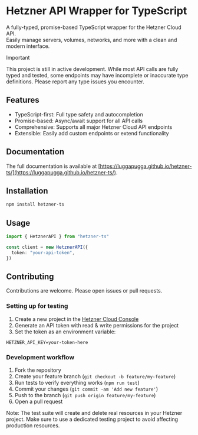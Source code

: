 # Hetzner API Wrapper for TypeScript

A fully-typed, promise-based TypeScript wrapper for the Hetzner Cloud API.  
Easily manage servers, volumes, networks, and more with a clean and modern interface.

> [!IMPORTANT]
> This project is still in active development. While most API calls are fully typed and tested, some endpoints may have incomplete or inaccurate type definitions. Please report any type issues you encounter.

## Features

- TypeScript-first: Full type safety and autocompletion
- Promise-based: Async/await support for all API calls
- Comprehensive: Supports all major Hetzner Cloud API endpoints
- Extensible: Easily add custom endpoints or extend functionality

## Documentation

The full documentation is available at [https://luggapugga.github.io/hetzner-ts/](https://luggapugga.github.io/hetzner-ts/).

## Installation

```bash
npm install hetzner-ts
```

## Usage

```typescript
import { HetznerAPI } from "hetzner-ts"

const client = new HetznerAPI({
  token: "your-api-token",
})
```

## Contributing

Contributions are welcome. Please open issues or pull requests.

### Setting up for testing

1. Create a new project in the [Hetzner Cloud Console](https://console.hetzner.cloud/)
2. Generate an API token with read & write permissions for the project
3. Set the token as an environment variable:

```
HETZNER_API_KEY=your-token-here
```

### Development workflow

1. Fork the repository
2. Create your feature branch (`git checkout -b feature/my-feature`)
3. Run tests to verify everything works (`npm run test`)
4. Commit your changes (`git commit -am 'Add new feature'`)
5. Push to the branch (`git push origin feature/my-feature`)
6. Open a pull request

Note: The test suite will create and delete real resources in your Hetzner project. Make sure to use a dedicated testing project to avoid affecting production resources.
